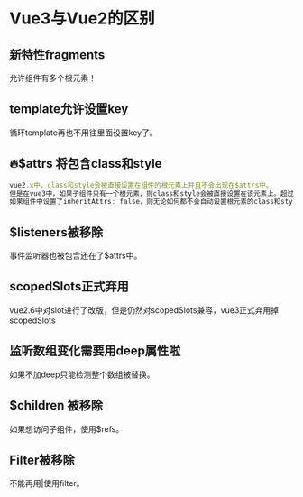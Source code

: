 # Vue3与Vue2的区别

## 新特性fragments

允许组件有多个根元素！

## template允许设置key

循环template再也不用往里面设置key了。

## 🔥$attrs 将包含class和style

```js
vue2.x中，class和style会被直接设置在组件的根元素上并且不会出现在$attrs中。
但是在vue3中，如果子组件只有一个根元素，则class和style会被直接设置在该元素上。超过一个则不会设置。
如果组件中设置了inheritAttrs: false，则无论如何都不会自动设置根元素的class和style。
```

## $listeners被移除

事件监听器也被包含还在了$attrs中。

## scopedSlots正式弃用

vue2.6中对slot进行了改版，但是仍然对scopedSlots兼容，vue3正式弃用掉scopedSlots

## 监听数组变化需要用deep属性啦

如果不加deep只能检测整个数组被替换。

## $children 被移除

如果想访问子组件，使用$refs。

## Filter被移除

不能再用|使用filter。